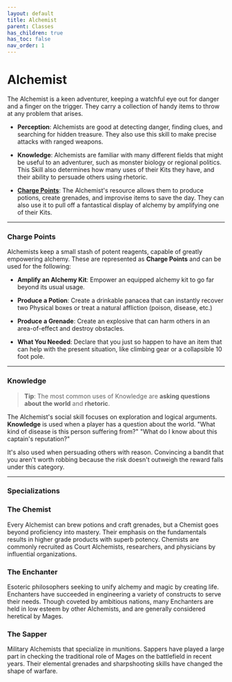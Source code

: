 ```yaml
---
layout: default
title: Alchemist
parent: Classes
has_children: true
has_toc: false
nav_order: 1
---
```


# Alchemist

The Alchemist is a keen adventurer, keeping a watchful eye out for danger and a finger on the trigger. They carry a collection of handy items to throw at any problem that arises.

- **<span style="color: {{ site.alchemist_color }}">Perception</span>**: Alchemists are good at detecting danger, finding clues, and searching for hidden treasure. They also use this skill to make precise attacks with ranged weapons.

- **<span style="color: {{ site.alchemist_color }}">Knowledge</span>**: Alchemists are familiar with many different fields that might be useful to an adventurer, such as monster biology or regional politics. This Skill also determines how many uses of their Kits they have, and their ability to persuade others using rhetoric.

- **[Charge Points](#charge-points)**: The Alchemist's resource allows them to produce potions, create grenades, and improvise items to save the day. They can also use it to pull off a fantastical display of alchemy by amplifying one of their Kits.

---

### Charge Points

Alchemists keep a small stash of potent reagents, capable of greatly empowering alchemy. These are represented as **Charge Points** and can be used for the following:

- **Amplify an Alchemy Kit**: Empower an equipped alchemy kit to go far beyond its usual usage.

- **Produce a Potion**: Create a drinkable panacea that can instantly recover two Physical boxes or treat a natural affliction (poison, disease, etc.)

- **Produce a Grenade**: Create an explosive that can harm others in an area-of-effect and destroy obstacles.

- **What You Needed**: Declare that you just so happen to have an item that can help with the present situation, like climbing gear or a collapsible 10 foot pole.

---

### Knowledge

> **Tip**: The most common uses of Knowledge are **asking questions about the world** and **rhetoric**.

The Alchemist's social skill focuses on exploration and logical arguments. **<span style="color: {{ site.alchemist_color }}">Knowledge</span>** is used when a player has a question about the world. "What kind of disease is this person suffering from?" "What do I know about this captain's reputation?"

It's also used when persuading others with reason. Convincing a bandit that you aren't worth robbing because the risk doesn't outweigh the reward falls under this category.

---

### Specializations

### <span style="color: {{ site.alchemist_color }}">The Chemist</span>

Every Alchemist can brew potions and craft grenades, but a Chemist goes beyond proficiency into mastery. Their emphasis on the fundamentals results in higher grade products with superb potency. Chemists are commonly recruited as Court Alchemists, researchers, and physicians by influential organizations.

### <span style="color: {{ site.alchemist_color }}">The Enchanter</span>

Esoteric philosophers seeking to unify alchemy and magic by creating life. Enchanters have succeeded in engineering a variety of constructs to serve their needs. Though coveted by ambitious nations, many Enchanters are held in low esteem by other Alchemists, and are generally considered heretical by Mages.

### <span style="color: {{ site.alchemist_color }}">The Sapper</span>

Military Alchemists that specialize in munitions. Sappers have played a large part in checking the traditional role of Mages on the battlefield in recent years. Their elemental grenades and sharpshooting skills have changed the shape of warfare.
